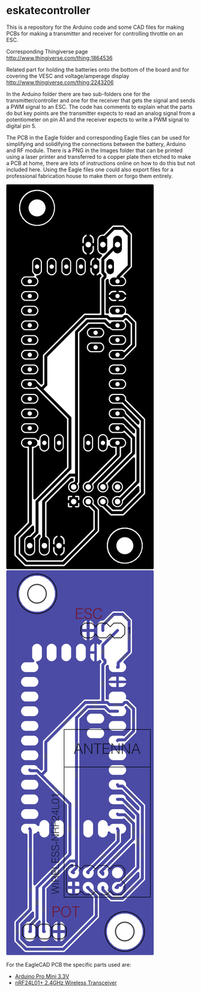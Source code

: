 # eskatecontroller

This is a repository for the Arduino code and some CAD files for making PCBs for making a transmitter and receiver
for controlling throttle on an ESC.

Corresponding Thingiverse page http://www.thingiverse.com/thing:1864536

Related part for holding the batteries onto the bottom of the board and for covering the VESC and voltage/amperage display http://www.thingiverse.com/thing:2243206

In the Arduino folder there are two sub-folders one for the transmitter/controller and one for the receiver that gets the signal
and sends a PWM signal to an ESC.  The code has comments to explain what the parts do but key points are the transmitter expects
to read an analog signal from a potentiometer on pin A1 and the receiver expects to write a PWM signal to digital pin 5.

The PCB in the Eagle folder and corresponding Eagle files can be used for simplifying and solidifying the connections between
the battery, Arduino and RF module.  There is a PNG in the Images folder that can be printed using a laser printer and transferred
to a copper plate then etched to make a PCB at home, there are lots of instructions online on how to do this but not included
here.  Using the Eagle files one could also export files for a professional fabrication house to make them or forgo them
entirely.

![PCB](Images/pcb.png)
![PCB color](Images/pcbcolor.png)

For the EagleCAD PCB the specific parts used are:

  - [Arduino Pro Mini 3.3V](https://www.amazon.com/Diymall-Atmega328-Atmega328p-Arduino-Esp8266/dp/B00NWF2DAU/)
  - [nRF24L01+ 2.4GHz Wireless Transceiver](https://www.amazon.com/gp/product/B00E594ZX0/)
